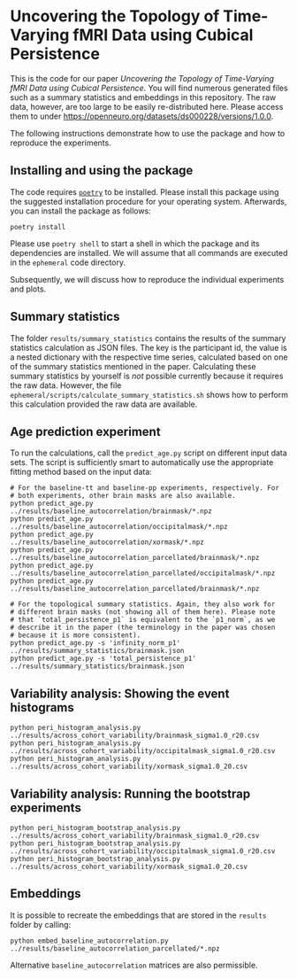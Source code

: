 # Uncovering the Topology of Time-Varying fMRI Data using Cubical Persistence

This is the code for our paper *Uncovering the Topology of Time-Varying fMRI Data using Cubical Persistence*.
You will find numerous generated files such as a summary statistics and
embeddings in this repository. The raw data, however, are too large to
be easily re-distributed here. Please access them to under https://openneuro.org/datasets/ds000228/versions/1.0.0.

The following instructions demonstrate how to use the package and how to
reproduce the experiments.

## Installing and using the package

The code requires [`poetry`](https://python-poetry.org) to be installed.
Please install this package using the suggested installation procedure
for your operating system. Afterwards, you can install the package as
follows:

```
poetry install
```

Please use `poetry shell` to start a shell in which the
package and its dependencies are installed. We will assume that all
commands are executed in the `ephemeral` code directory.

Subsequently, we will discuss how to reproduce the individual
experiments and plots.

## Summary statistics

The folder `results/summary_statistics` contains the results of the
summary statistics calculation as JSON files. The key is the participant
id, the value is a nested dictionary with the respective time series,
calculated based on one of the summary statistics mentioned in the
paper. Calculating these summary statistics by yourself is *not*
possible currently because it requires the raw data. However, the file
`ephemeral/scripts/calculate_summary_statistics.sh` shows how to perform
this calculation provided the raw data are available.

## Age prediction experiment

To run the calculations, call the `predict_age.py` script on different
input data sets. The script is sufficiently smart to automatically use
the appropriate fitting method based on the input data:

    # For the baseline-tt and baseline-pp experiments, respectively. For
    # both experiments, other brain masks are also available.
    python predict_age.py ../results/baseline_autocorrelation/brainmask/*.npz
    python predict_age.py ../results/baseline_autocorrelation/occipitalmask/*.npz
    python predict_age.py ../results/baseline_autocorrelation/xormask/*.npz
    python predict_age.py ../results/baseline_autocorrelation_parcellated/brainmask/*.npz
    python predict_age.py ../results/baseline_autocorrelation_parcellated/occipitalmask/*.npz
    python predict_age.py ../results/baseline_autocorrelation_parcellated/brainmask/*.npz

    # For the topological summary statistics. Again, they also work for
    # different brain masks (not showing all of them here). Please note
    # that `total_persistence_p1` is equivalent to the `p1_norm`, as we
    # describe it in the paper (the terminology in the paper was chosen
    # because it is more consistent).
    python predict_age.py -s 'infinity_norm_p1' ../results/summary_statistics/brainmask.json
    python predict_age.py -s 'total_persistence_p1' ../results/summary_statistics/brainmask.json

## Variability analysis: Showing the event histograms

    python peri_histogram_analysis.py ../results/across_cohort_variability/brainmask_sigma1.0_r20.csv
    python peri_histogram_analysis.py ../results/across_cohort_variability/occipitalmask_sigma1.0_r20.csv
    python peri_histogram_analysis.py ../results/across_cohort_variability/xormask_sigma1.0_20.csv

## Variability analysis: Running the bootstrap experiments

    python peri_histogram_bootstrap_analysis.py ../results/across_cohort_variability/brainmask_sigma1.0_r20.csv
    python peri_histogram_bootstrap_analysis.py ../results/across_cohort_variability/occipitalmask_sigma1.0_r20.csv
    python peri_histogram_bootstrap_analysis.py ../results/across_cohort_variability/xormask_sigma1.0_20.csv

## Embeddings

It is possible to recreate the embeddings that are stored in the
`results` folder by calling:

    python embed_baseline_autocorrelation.py ../results/baseline_autocorrelation_parcellated/*.npz

Alternative `baseline_autocorrelation` matrices are also permissible.
